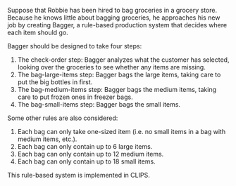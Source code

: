 Suppose that Robbie has been hired to bag groceries in a grocery store. Because he knows little
about bagging groceries, he approaches his new job by creating Bagger, a rule-based production system
that decides where each item should go.

Bagger should be designed to take four steps:  
1. The check-order step: Bagger analyzes what the customer has selected, looking over the
groceries to see whether any items are missing.  
2. The bag-large-items step: Bagger bags the large items, taking care to put the big bottles in first.  
3. The bag-medium-items step: Bagger bags the medium items, taking care to put frozen ones in
freezer bags.  
4. The bag-small-items step: Bagger bags the small items.

Some other rules are also considered:
1. Each bag can only take one-sized item (i.e. no small items in a bag with medium items, etc.).  
2. Each bag can only contain up to 6 large items.  
3. Each bag can only contain up to 12 medium items.  
4. Each bag can only contain up to 18 small items.  

This rule-based system is implemented in CLIPS.
